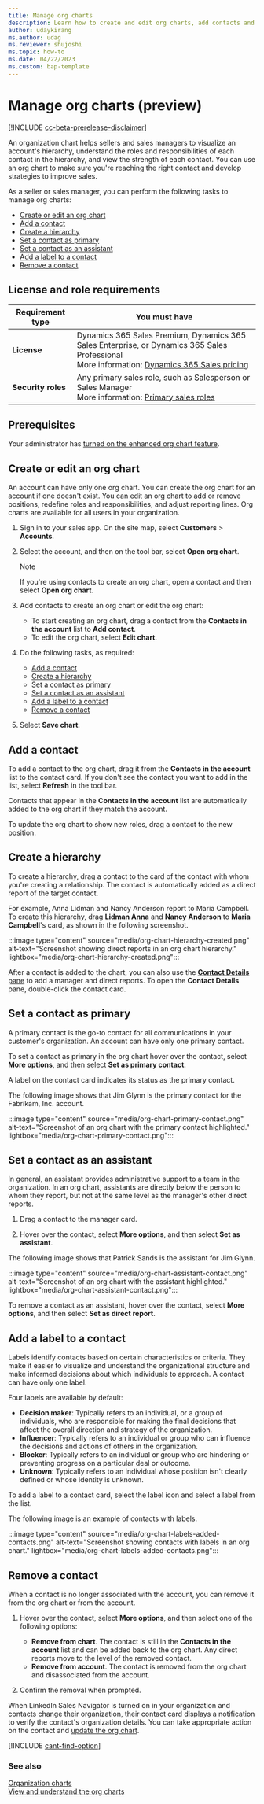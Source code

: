 ```yaml
---
title: Manage org charts
description: Learn how to create and edit org charts, add contacts and labels, and create a hierarchy to help sellers gain insights into their customers' organizational structure and identify key decision-makers.
author: udaykirang
ms.author: udag
ms.reviewer: shujoshi
ms.topic: how-to
ms.date: 04/22/2023
ms.custom: bap-template
---
```


# Manage org charts (preview)

[!INCLUDE [cc-beta-prerelease-disclaimer](../includes/cc-beta-prerelease-disclaimer.md)]

An organization chart helps sellers and sales managers to visualize an account's hierarchy, understand the roles and responsibilities of each contact in the hierarchy, and view the strength of each contact. You can use an org chart to make sure you're reaching the right contact and develop strategies to improve sales.

As a seller or sales manager, you can perform the following tasks to manage org charts:

- [Create or edit an org chart](#create-or-edit-an-org-chart)
- [Add a contact](#add-a-contact)
- [Create a hierarchy](#create-a-hierarchy)
- [Set a contact as primary](#set-a-contact-as-primary)
- [Set a contact as an assistant](#set-a-contact-as-an-assistant)
- [Add a label to a contact](#add-a-label-to-a-contact)
- [Remove a contact](#remove-a-contact)

## License and role requirements

| Requirement type | You must have |
|-----------------------|---------|
| **License** | Dynamics 365 Sales Premium, Dynamics 365 Sales Enterprise, or Dynamics 365 Sales Professional<br/>More information: [Dynamics 365 Sales pricing](https://dynamics.microsoft.com/sales/pricing/) |
| **Security roles** | Any primary sales role, such as Salesperson or Sales Manager<br/>More information: [Primary sales roles](security-roles-for-sales.md#primary-sales-roles)|

## Prerequisites

Your administrator has [turned on the enhanced org chart feature](enable-org-chart.md).

## Create or edit an org chart

An account can have only one org chart. You can create the org chart for an account if one doesn't exist. You can edit an org chart to add or remove positions, redefine roles and responsibilities, and adjust reporting lines. Org charts are available for all users in your organization.

1. Sign in to your sales app. On the site map, select **Customers** > **Accounts**.
1. Select the account, and then on the tool bar, select **Open org chart**.

   > [!NOTE]
   > If you're using contacts to create an org chart, open a contact and then select **Open org chart**.

1. Add contacts to create an org chart or edit the org chart:

   - To start creating an org chart, drag a contact from the **Contacts in the account** list to **Add contact**.
   - To edit the org chart, select **Edit chart**.

1. Do the following tasks, as required:

    - [Add a contact](#add-a-contact)
    - [Create a hierarchy](#create-a-hierarchy)
    - [Set a contact as primary](#set-a-contact-as-primary)
    - [Set a contact as an assistant](#set-a-contact-as-an-assistant)
    - [Add a label to a contact](#add-a-label-to-a-contact)
    - [Remove a contact](#remove-a-contact)

1. Select **Save chart**.

## Add a contact

To add a contact to the org chart, drag it from the **Contacts in the account** list to the contact card. If you don't see the contact you want to add in the list, select **Refresh** in the tool bar.

Contacts that appear in the **Contacts in the account** list are automatically added to the org chart if they match the account.

To update the org chart to show new roles, drag a contact to the new position.

## Create a hierarchy

To create a hierarchy, drag a contact to the card of the contact with whom you're creating a relationship. The contact is automatically added as a direct report of the target contact.

For example, Anna Lidman and Nancy Anderson report to Maria Campbell. To create this hierarchy, drag **Lidman Anna** and **Nancy Anderson** to **Maria Campbell**'s card, as shown in the following screenshot.

:::image type="content" source="media/org-chart-hierarchy-created.png" alt-text="Screenshot showing direct reports in an org chart hierarchy." lightbox="media/org-chart-hierarchy-created.png":::

After a contact is added to the chart, you can also use the [**Contact Details** pane](view-understand-org-charts.md) to add a manager and direct reports. To open the **Contact Details** pane, double-click the contact card.

## Set a contact as primary

A primary contact is the go-to contact for all communications in your customer's organization. An account can have only one primary contact.

To set a contact as primary in the org chart hover over the contact, select **More options**, and then select **Set as primary contact**.

A label on the contact card indicates its status as the primary contact.

The following image shows that Jim Glynn is the primary contact for the Fabrikam, Inc. account.

:::image type="content" source="media/org-chart-primary-contact.png" alt-text="Screenshot of an org chart with the primary contact highlighted." lightbox="media/org-chart-primary-contact.png":::

## Set a contact as an assistant

In general, an assistant provides administrative support to a team in the organization. In an org chart, assistants are directly below the person to whom they report, but not at the same level as the manager's other direct reports.

1. Drag a contact to the manager card.

1. Hover over the contact, select **More options**, and then select **Set as assistant**.

The following image shows that Patrick Sands is the assistant for Jim Glynn.

:::image type="content" source="media/org-chart-assistant-contact.png" alt-text="Screenshot of an org chart with the assistant highlighted." lightbox="media/org-chart-assistant-contact.png":::

To remove a contact as an assistant, hover over the contact, select **More options**, and then select **Set as direct report**.

## Add a label to a contact

Labels identify contacts based on certain characteristics or criteria. They make it easier to visualize and understand the organizational structure and make informed decisions about which individuals to approach. A contact can have only one label.

Four labels are available by default:

- **Decision maker**: Typically refers to an individual, or a group of individuals, who are responsible for making the final decisions that affect the overall direction and strategy of the organization.
- **Influencer**: Typically refers to an individual or group who can influence the decisions and actions of others in the organization.
- **Blocker**: Typically refers to an individual or group who are hindering or preventing progress on a particular deal or outcome.
- **Unknown**: Typically refers to an individual whose position isn't clearly defined or whose identity is unknown.

To add a label to a contact card, select the label icon and select a label from the list.

The following image is an example of contacts with labels.

:::image type="content" source="media/org-chart-labels-added-contacts.png" alt-text="Screenshot showing contacts with labels in an org chart." lightbox="media/org-chart-labels-added-contacts.png":::

## Remove a contact

When a contact is no longer associated with the account, you can remove it from the org chart or from the account.

1. Hover over the contact, select **More options**, and then select one of the following options:

    - **Remove from chart**. The contact is still in the **Contacts in the account** list and can be added back to the org chart. Any direct reports move to the level of the removed contact.
    - **Remove from account**. The contact is removed from the org chart and disassociated from the account.

2. Confirm the removal when prompted.

When LinkedIn Sales Navigator is turned on in your organization and contacts change their organization, their contact card displays a notification to verify the contact's organization details. You can take appropriate action on the contact and [update the org chart](view-understand-org-charts.md#contact-changes-organization-in-linkedin).

[!INCLUDE [cant-find-option](../includes/cant-find-option.md)]

### See also

[Organization charts](organization-charts.md)  
[View and understand the org charts](view-understand-org-charts.md)
